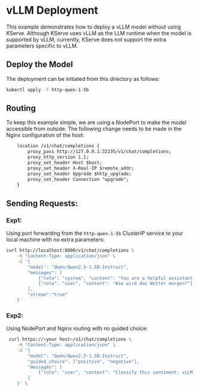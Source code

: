 # vLLM Deployment
This example demonstrates how to deploy a vLLM model without using KServe.
Although KServe uses vLLM as the LLM runtime when the model is supported by
vLLM, currently, KServe does not support the extra parameters specific to vLLM.


## Deploy the Model
The deployment can be initiated from this directory as follows:
```sh
kubectl apply -f http-qwen-1-5b
```

## Routing
To keep this example simple, we are using a NodePort to make the model
accessible from outside. The following change needs to be made in the Nginx
configuration of the host:
```txt
    location /v1/chat/completions {
        proxy_pass http://127.0.0.1:32235/v1/chat/completions;
        proxy_http_version 1.1;
        proxy_set_header Host $host;
        proxy_set_header X-Real-IP $remote_addr;
        proxy_set_header Upgrade $http_upgrade;
        proxy_set_header Connection "upgrade";
    }
```


## Sending Requests:
### Exp1:
Using port forwarding from the `http-qwen-1-5b` ClusterIP service to your local
machine with no extra parameters:
```sh
curl http://localhost:8000/v1/chat/completions \
    -H "Content-Type: application/json" \
    -d '{
        "model": "Qwen/Qwen2.5-1.5B-Instruct",
        "messages": [
            {"role": "system", "content": "You are a helpful assistant."},
            {"role": "user", "content": "Wie wird das Wetter morgen?"}
        ],
        "stream":"true"
    }'
```


### Exp2:
Using NodePort and Nginx routing with no guided choice:
```sh
 curl https://<your host>/v1/chat/completions \
    -H "Content-Type: application/json" \
    -d '{
        "model": "Qwen/Qwen2.5-1.5B-Instruct",
        "guided_choice": ["positive", "negative"],
        "messages": [
            {"role": "user", "content": "Classify this sentiment: vLLM is wonderful!"}
        ]
    }' \
```
